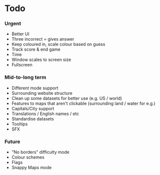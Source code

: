 # Todo

### Urgent
- Better UI
- Three incorrect = gives answer
- Keep coloured in, scale colour based on guess
- Track score & end game
- Time
- Window scales to screen size
- Fullscreen

### Mid-to-long term
- Different mode support
- Surrounding website structure
- Clean up some datasets for better use (e.g. US / world)
- Features to maps that aren't clickable (surrounding land / water for e.g.)
- Capitals/City support
- Translations / English names / etc
- Standardise datasets
- Tooltips
- SFX

### Future
- "No borders" difficulty mode
- Colour schemes
- Flags
- Snappy Maps mode